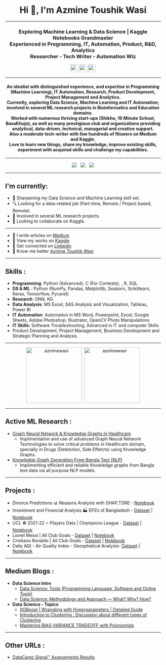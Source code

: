 <h1 align="center">Hi 👋, I'm Azmine Toushik Wasi</h1>

---
<h3 align="center">
Exploring Machine Learning & Data Science | Kaggle Notebooks Grandmaster </br> 
Experienced in Programming, IT, Automation, Product, R&D, Analytics </br> 
Researcher - Tech Writer - Automation Wiz
</h3>

<p align=center>
<a href="https://www.kaggle.com/azminetoushikwasi"><img height="25" src="https://img.shields.io/badge/Kaggle-profile-%2320beff"></a>
<a href="https://azminewasi.github.io"><img height="25" src="https://img.shields.io/badge/Personal-Website-%1020beff"></a>
<a href="https://medium.com/@azmine_wasi"><img height="25" src="https://img.shields.io/badge/Medium-Blogs-%1020beff"></a>
</p>

---
<h4 align="center">
An idealist with distinguished experience, and expertise in Programming (Machine Learning), IT Automation, Research, Product Development, Project Management and Analytics.</br>
Currently, exploring Data Science, Machine Learning and IT Automation; </br>involved in several ML research projects in Bioinformatics and Education domains.</br>
Worked with numerous thriving start-ups (Shikho, 10 Minute School, BasaKhujo), as well as many prestigious club and organizations providing analytical, data-driven, technical, managerial and creative support. </br>
Also a moderate tech-writer with few hundreds of fllowers on Medium and Kaggle. </br>
Love to learn new things, share my knowledge, improve existing skills, experiment with acquired skills and challenge my capabilities.
</br>
</h4>

---

<p align="center">
  <img src="https://road-to-kaggle-grandmaster.vercel.app/api/badges/azminetoushikwasi/dataset/light"> &nbsp;
  <img src="https://road-to-kaggle-grandmaster.vercel.app/api/badges/azminetoushikwasi/notebook/light"> &nbsp;
  <img src="https://road-to-kaggle-grandmaster.vercel.app/api/badges/azminetoushikwasi/discussion/light">
</p>

---
## **I'm currently**:
- 🌱 Sharpening my Data Science and Machine Learning skill set.
- 🔍 Looking for a data-related job (Part-time, Remote / Project based, Remote).
- 📝 Involved in several ML research projects.
- 👯 Looking to collaborate on Kaggle.


---
- 📝 I write articles on [Medium](https://medium.com/@azmine_wasi)
- 📝 View my works on [Kaggle](https://www.kaggle.com/azminetoushikwasi)
- 📄 Get connected on [Linkedin](https://www.linkedin.com/in/azmine-toushik-wasi/)
- 📝 Know me better [Azmine Toushik Wasi](http://azminewasi.github.io/)

---
## **Skills** :
- **Programming**: Python (Advanced), C (For Contests), , R, SQL<br>
- **DS & ML** : Python (NumPy, Pandas, Matplotlib, Seaborn, Scikitlearn, Keras, Tensorflow, Pycaret) <br>
- **Research**: GNN, KG <br>
- **Data Analysis**: MS Excel, SAS Analysis and Visualization, Tableau, Power BI<br>
- **IT Automation**: Automation in MS Word, Powerpoint, Excel, Google Sheets, Adobe Photoshop, Illustrator, OpenCV Photo Manipulations
- **IT Skills**: Software Troubleshooting, Advanced in IT and computer Skills
- Product Development, Project Management, Business Development and Strategic Planning and Analysis.<br>

---

<p align="center">
<img src="https://github-readme-stats.vercel.app/api/top-langs?username=azminewasi&show_icons=true&locale=en&langs_count=3&hide=javascript,html,css,cpp,go" alt="azminewasi" height="180"/>&nbsp;
<img src="https://github-readme-stats.vercel.app/api?username=azminewasi&show_icons=true" alt="azminewasi" height="180"/>
</p>

---

## **Active ML Research** :
  - [Graph Neural Network & Knowledge Graphs In Healthcare](https://azminewasi.github.io/#research)
    - Implimentation and use of advanced Graph Neural Network Technologies to solve critical problems in Healthcare domain, specially in Drugs (Detetction, Side Effetcts) using Knowledge Graphs.
  - [Knowledge Graph Generation From Bangla Text (NLP)](https://azminewasi.github.io/#research)
    - Implimenting efficient and reliable Knowledge graphs from Bangla text data via all purpose NLP models.

---

## **Projects** :
  - Divorce Predictions 📊 Reasons Analysis with SHAP,TSNE - [Notebook](https://www.kaggle.com/code/azminetoushikwasi/divorce-xgboost-analysis-with-pca-shap-tsne)
  - Investment and Financial Analysis 🏭 EPZs of Bangladesh - [Dataset](https://www.kaggle.com/datasets/azminetoushikwasi/-epzs-of-bangladesh-investors-data) | [Notebook](https://www.kaggle.com/code/azminetoushikwasi/eda-statistical-analytics-epzs-of-bangladesh)
  - UCL ⚽ 2021-22 ⭐ Players Data | Champions League - [Dataset](https://www.kaggle.com/datasets/azminetoushikwasi/ucl-202122-uefa-champions-league) | [Notebook](https://www.kaggle.com/code/azminetoushikwasi/ucl-eda-viz-2021-22-players-teams)
  - Lionel Messi | All Club Goals - [Dataset](https://www.kaggle.com/datasets/azminetoushikwasi/-lionel-messi-all-club-goals) | [Notebook](https://www.kaggle.com/code/azminetoushikwasi/lionel-messi-extended-eda-goals)
  - Cristiano Ronaldo | All Club Goals - [Dataset](https://www.kaggle.com/datasets/azminetoushikwasi/cr7-cristiano-ronaldo-all-club-goals-stats) | [Notebook](https://www.kaggle.com/code/azminetoushikwasi/cristiano-ronaldo-goals-eda-analysis)
  - Daily AQI - Air Quality Index - Geosphatical Analysis- [Dataset](https://www.kaggle.com/datasets/azminetoushikwasi/aqi-air-quality-index-scheduled-daily-update) | [Notebook](https://www.kaggle.com/code/azminetoushikwasi/daily-aqi-air-quality-index-scheduled)

---

## **Medium Blogs** :
- **Data Science Intro**
  - [Data Science: Tools (Programming Language, Software and Online Tools)](https://medium.com/@azmine_wasi/data-science-tools-programming-language-software-and-online-tools-344b132a59ad)
  - [Data Science: Methodology and Approach — What? Why? How?](https://medium.com/@azmine_wasi/data-science-methodology-and-approach-what-why-how-a15a7f611ab1)
- **Data Science - Topics**
  - [XGBoost | Wrangling with Hyperparameters | Detailed Guide](https://medium.com/@azmine_wasi/xgboost-wrestling-with-hyperparameters-detailed-guide-part-01-3ecc8280f02b)
  - [Introduction to Clustering : Discussion about different types of Clustering](https://medium.com/@azmine_wasi/introduction-to-clustering-discussion-about-different-types-of-clustering-dd6af9fbfc21)
  - [Mastering BIAS-VARIANCE TRADEOFF with Polynomials](https://medium.com/@azmine_wasi/mastering-bias-variance-tradeoff-with-polynomials-azminewasi-e58530f8b588)

---
## **Other URLs** :
- [DataCamp Signal™ Assessments Results](https://github.com/azminewasi/DataCamp/tree/main/Assessment%20-%20Results) 
